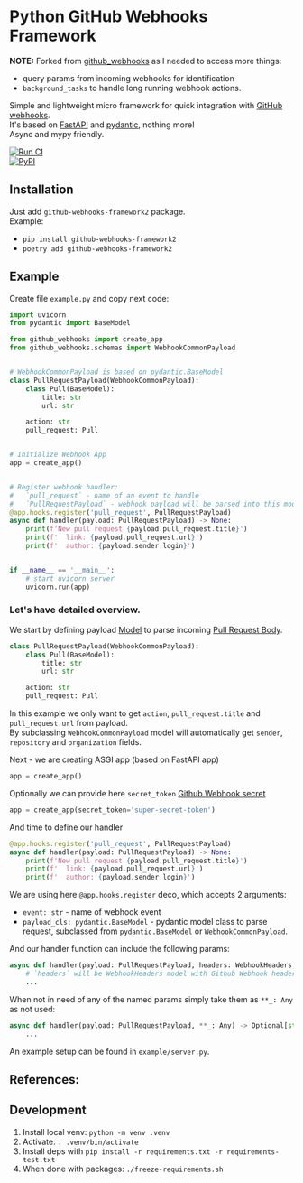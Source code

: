 # Python GitHub Webhooks Framework

**NOTE:** Forked from [github_webhooks](https://github.com/karech/github-webhooks) as I needed to access more things:

- query params from incoming webhooks for identification
- `background_tasks` to handle long running webhook actions.

Simple and lightweight micro framework for quick integration with [GitHub
webhooks][1].  
It's based on [FastAPI][3] and [pydantic][4], nothing more!  
Async and mypy friendly.

[![Run CI](https://github.com/morriz/github-webhooks/actions/workflows/ci.yml/badge.svg?branch=main)](https://github.com/morriz/github-webhooks/actions/workflows/ci.yml)  
[![PyPI](https://img.shields.io/pypi/v/github-webhooks-framework2.svg)][2]

## Installation

Just add `github-webhooks-framework2` package.  
Example:

- `pip install github-webhooks-framework2`
- `poetry add github-webhooks-framework2`

## Example

Create file `example.py` and copy next code:

```python
import uvicorn
from pydantic import BaseModel

from github_webhooks import create_app
from github_webhooks.schemas import WebhookCommonPayload


# WebhookCommonPayload is based on pydantic.BaseModel
class PullRequestPayload(WebhookCommonPayload):
    class Pull(BaseModel):
        title: str
        url: str

    action: str
    pull_request: Pull


# Initialize Webhook App
app = create_app()


# Register webhook handler:
#   `pull_request` - name of an event to handle
#   `PullRequestPayload` - webhook payload will be parsed into this model
@app.hooks.register('pull_request', PullRequestPayload)
async def handler(payload: PullRequestPayload) -> None:
    print(f'New pull request {payload.pull_request.title}')
    print(f'  link: {payload.pull_request.url}')
    print(f'  author: {payload.sender.login}')


if __name__ == '__main__':
    # start uvicorn server
    uvicorn.run(app)
```

### Let's have detailed overview.

We start by defining payload [Model][5] to parse incoming [Pull Request Body][6].

```python
class PullRequestPayload(WebhookCommonPayload):
    class Pull(BaseModel):
        title: str
        url: str

    action: str
    pull_request: Pull
```

In this example we only want to get `action`, `pull_request.title` and `pull_request.url` from payload.  
By subclassing `WebhookCommonPayload` model will automatically get `sender`, `repository` and `organization` fields.

Next - we are creating ASGI app (based on FastAPI app)

```python
app = create_app()
```

Optionally we can provide here `secret_token` [Github Webhook secret][7]

```python
app = create_app(secret_token='super-secret-token')
```

And time to define our handler

```python
@app.hooks.register('pull_request', PullRequestPayload)
async def handler(payload: PullRequestPayload) -> None:
    print(f'New pull request {payload.pull_request.title}')
    print(f'  link: {payload.pull_request.url}')
    print(f'  author: {payload.sender.login}')
```

We are using here `@app.hooks.register` deco, which accepts 2 arguments:

- `event: str` - name of webhook event
- `payload_cls: pydantic.BaseModel` - pydantic model class to parse request, subclassed from `pydantic.BaseModel`
  or `WebhookCommonPayload`.

And our handler function can include the following params:

```python
async def handler(payload: PullRequestPayload, headers: WebhookHeaders, query_params: QueryParams, background_tasks: BackgroundTasks) -> Optional[str]:
    # `headers` will be WebhookHeaders model with Github Webhook headers parsed.
    ...
```

When not in need of any of the named params simply take them as `**_: Any` as not used:

```python
async def handler(payload: PullRequestPayload, **_: Any) -> Optional[str]:
    ...
```

An example setup can be found in `example/server.py`.

## References:

[1]: https://developer.github.com/webhooks/
[2]: https://pypi.python.org/pypi/github-webhooks-framework
[3]: https://fastapi.tiangolo.com/
[4]: https://pydantic-docs.helpmanual.io/
[5]: https://pydantic-docs.helpmanual.io/usage/models/
[6]: https://docs.github.com/en/developers/webhooks-and-events/webhooks/webhook-events-and-payloads#pull_request
[7]: https://docs.github.com/en/developers/webhooks-and-events/webhooks/securing-your-webhooks

## Development

1. Install local venv: `python -m venv .venv`
2. Activate: `. .venv/bin/activate`
3. Install deps with `pip install -r requirements.txt -r requirements-test.txt`
4. When done with packages: `./freeze-requirements.sh`

